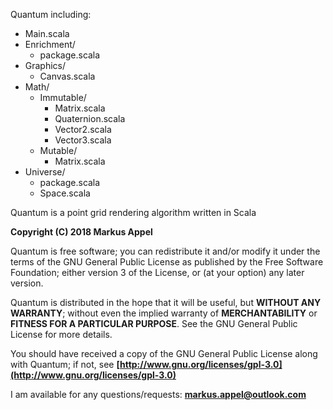 Quantum including:
* Main.scala
* Enrichment/
  * package.scala
* Graphics/
  * Canvas.scala
* Math/
  * Immutable/
    * Matrix.scala
    * Quaternion.scala
    * Vector2.scala
    * Vector3.scala
  * Mutable/
    * Matrix.scala
* Universe/
  * package.scala
  * Space.scala

Quantum is a point grid rendering algorithm written in Scala

__Copyright (C) 2018 Markus Appel__

Quantum is free software; you can redistribute it and/or modify it under the terms of the GNU General Public License as published by the Free Software Foundation;
either version 3 of the License, or (at your option) any later version.

Quantum is distributed in the hope that it will be useful, but __WITHOUT ANY WARRANTY__;
without even the implied warranty of __MERCHANTABILITY__ or __FITNESS FOR A PARTICULAR PURPOSE__. See the GNU General Public License for more details.

You should have received a copy of the GNU General Public License along with Quantum; if not, see __[http://www.gnu.org/licenses/gpl-3.0](http://www.gnu.org/licenses/gpl-3.0)__

I am available for any questions/requests: __[markus.appel@outlook.com](mailto:markus.appel@outlook.com)__
